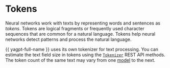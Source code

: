 # Tokens

Neural networks work with texts by representing words and sentences as _tokens_. Tokens are logical fragments or frequently used character sequences that are common for a natural language. Tokens help neural networks detect patterns and process the natural language.

{{ yagpt-full-name }} uses its own tokenizer for text processing. You can estimate the text field size in tokens using the [`Tokenizer`](../..//text-generation/api-ref/Tokenizer/index.md) REST API methods. The token count of the same text may vary from one [model](models) to the next.